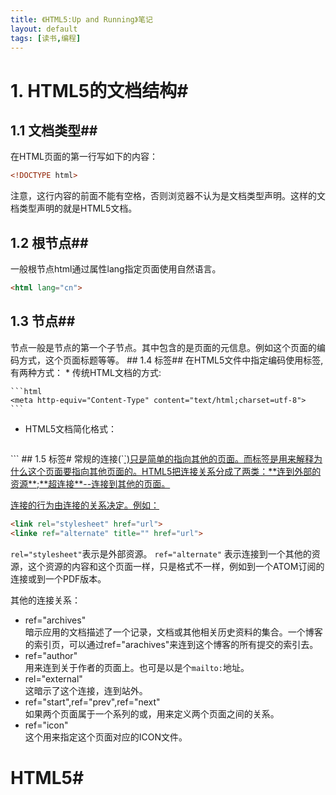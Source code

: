 ```yaml
---
title: 《HTML5:Up and Running》笔记
layout: default
tags: [读书,编程]
---
```


# 1. HTML5的文档结构#
## 1.1 文档类型##
在HTML页面的第一行写如下的内容：

```HTML
<!DOCTYPE html>
```
注意，这行内容的前面不能有空格，否则浏览器不认为是文档类型声明。这样的文档类型声明的就是HTML5文档。
## 1.2 根节点##
一般根节点html通过属性lang指定页面使用自然语言。

```html
<html lang="cn">
```
## 1.3 <head> 节点##

<head> 节点一般是<html>节点的第一个子节点。其中包含的是页面的元信息。例如这个页面的编码方式，这个页面标题等等。
## 1.4 <meta>标签##
在HTML5文件中指定编码使用<meta>标签,有两种方式：
* 传统HTML文档的方式:

    ```html
    <meta http-equiv="Content-Type" content="text/html;charset=utf-8">
    ```
* HTML5文档简化格式：

    ```html
<meta charset="utf-8">
    ```
## 1.5 <link>标签#
常规的连接(`<a href>`)只是简单的指向其他的页面。而<link>标签是用来解释为什么这个页面要指向其他页面的。HTML5把连接关系分成了两类：**连到外部的资源**;**超连接**--连接到其他的页面。

连接的行为由连接的关系决定。例如：

```html
<link rel="stylesheet" href="url">
<linke ref="alternate" title="" href="url">
```
`rel="stylesheet"`表示是外部资源。
`ref="alternate"` 表示连接到一个其他的资源，这个资源的内容和这个页面一样，只是格式不一样，例如到一个ATOM订阅的连接或到一个PDF版本。

其他的连接关系：
* ref="archives"    
暗示应用的文档描述了一个记录，文档或其他相关历史资料的集合。一个博客的索引页，可以通过ref="arachives"来连到这个博客的所有提交的索引去。
* ref="author"    
用来连到关于作者的页面上。也可是以是个`mailto:`地址。
* rel="external"    
这暗示了这个连接，连到站外。
* ref="start",ref="prev",ref="next"    
如果两个页面属于一个系列的或，用来定义两个页面之间的关系。
* ref="icon"    
这个用来指定这个页面对应的ICON文件。

# HTML5#
